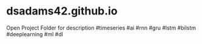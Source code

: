 # dsadams42.github.io
Open Project Folder for description
#timeseries #ai #rnn #gru #lstm #bilstm #deeplearning #ml #dl
